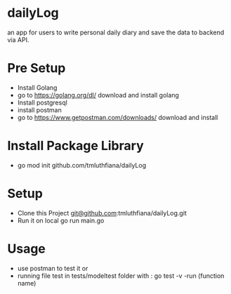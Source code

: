 # dailyLog
an app for users to write personal daily diary and save the data to backend via API.

# Pre Setup
- Install Golang
- go to https://golang.org/dl/ download and install golang
- Install postgresql
- install postman
- go to https://www.getpostman.com/downloads/ download and install

# Install Package Library
- go mod init github.com/tmluthfiana/dailyLog

# Setup
- Clone this Project git@github.com:tmluthfiana/dailyLog.git
- Run it on local go run main.go

# Usage
- use postman to test it or
- running file test in tests/modeltest folder with : go test -v -run (function name)
